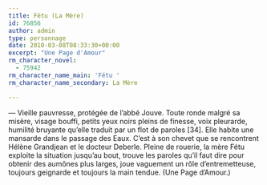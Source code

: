 ```yaml
---
title: Fétu (La Mère)
id: 76856
author: admin
type: personnage
date: 2010-03-08T08:33:30+00:00
excerpt: "Une Page d'Amour"
rm_character_novel:
  - 75942
rm_character_name_main: 'Fétu '
rm_character_name_secondary: La Mère

---
```

— Vieille pauvresse, protégée de l&rsquo;abbé Jouve. Toute ronde malgré sa misère, visage bouffi, petits yeux noirs pleins de finesse, voix pleurarde, humilité bruyante qu&rsquo;elle traduit par un flot de paroles [34]. Elle habite une mansarde dans le passage des Eaux. C&rsquo;est à son chevet que se rencontrent Hélène Grandjean et le docteur Deberle. Pleine de rouerie, la mère Fétu exploite la situation jusqu&rsquo;au bout, trouve les paroles qu&rsquo;il faut dire pour obtenir des aumônes plus larges, joue vaguement un rôle d&rsquo;entremetteuse, toujours geignarde et toujours la main tendue. (Une Page d&rsquo;Amour.)